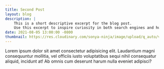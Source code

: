 ```yaml
---
title: Second Post
layout: blog
description: |
    This is a short descriptive excerpt for the blog post.
    Use this excerpt to inspire curiosity in both search engines and humans.
date: 2021-08-05 13:00:00 -0800
thumbnail: https://res.cloudinary.com/sonya-ninja/image/upload/q_auto/v1628228850/Placeholders/imagePlaceholder_u4yliv.png
---
```

Lorem ipsum dolor sit amet consectetur adipisicing elit. Laudantium magni consequuntur mollitia, vel officiis iusto voluptatibus sequi nihil consequatur aliquid, incidunt at! Ab omnis cum deserunt harum nulla eveniet adipisci?